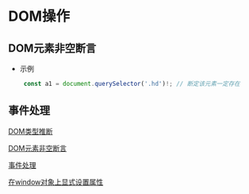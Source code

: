 # DOM操作

## DOM元素非空断言

+ 示例

   ```js
    const a1 = document.querySelector('.hd')!; // 断定该元素一定存在
    ```

## 事件处理

[DOM类型推断](DOM类型推断/DOM类型推断.md "DOM类型推断")

[DOM元素非空断言](DOM元素非空断言/DOM元素非空断言.md "DOM元素非空断言")

[事件处理](事件处理/事件处理.md "事件处理")

[在window对象上显式设置属性](在window对象上显式设置属性/在window对象上显式设置属性.md "在window对象上显式设置属性")
